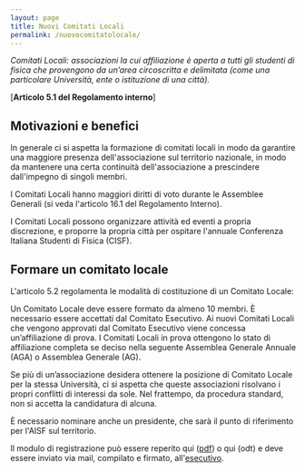 ```yaml
---
layout: page
title: Nuovi Comitati Locali
permalink: /nuovocomitatolocale/
---
```


_Comitati Locali: associazioni la cui affiliazione è aperta a tutti gli studenti di fisica che provengono da un’area circoscritta e delimitata (come una particolare Università, ente o istituzione di una città)._

[**Articolo 5.1 del Regolamento interno**]

 
## Motivazioni e benefici

In generale ci si aspetta la formazione di comitati locali in modo da garantire una maggiore presenza dell'associazione sul territorio nazionale, in modo da mantenere una certa continuità dell'associazione a prescindere dall'impegno di singoli membri.

I Comitati Locali hanno maggiori diritti di voto durante le Assemblee Generali (si veda l'articolo 16.1 del Regolamento Interno).

I Comitati Locali possono organizzare attività ed eventi a propria discrezione, e proporre la propria città per ospitare l'annuale Conferenza Italiana Studenti di Fisica (CISF).

 
## Formare un comitato locale

L'articolo 5.2 regolamenta le modalità di costituzione di un Comitato Locale:

Un Comitato Locale deve essere formato da almeno 10 membri. È necessario essere accettati dal Comitato Esecutivo. Ai nuovi Comitati Locali che vengono approvati dal Comitato Esecutivo viene concessa un’affiliazione di prova. I Comitati Locali in prova ottengono lo stato di affiliazione completa se deciso nella seguente Assemblea Generale Annuale (AGA) o Assemblea Generale (AG).

Se più di un’associazione desidera ottenere la posizione di Comitato Locale per la stessa Università, ci si aspetta che queste associazioni risolvano i propri conflitti di interessi da sole. Nel frattempo, da procedura standard, non si accetta la candidatura di alcuna.

È necessario nominare anche un presidente, che sarà il punto di riferimento per l'AISF sul territorio.

Il modulo di registrazione può essere reperito qui ([pdf](http://www.ai-sf.it/owncloud/index.php/s/CcihQE9p9IjGMQP)) o qui (odt) e deve essere inviato via mail, compilato e firmato, all'[esecutivo](mailto:esecutivo@ai-sf.it).
